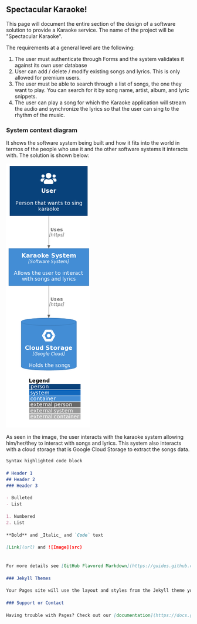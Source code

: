 ## Spectacular Karaoke!

This page will document the entire section of the design of a software solution to provide a Karaoke service. The name of the project will be "Spectacular Karaoke".

The requirements at a general level are the following:

1. The user must authenticate through Forms and the system validates it against its own user database
2. User can add / delete / modify existing songs and lyrics. This is only allowed for premium users.
3. The user must be able to search through a list of songs, the one they want to play. You can search for it by song name, artist, album, and lyric snippets.
4. The user can play a song for which the Karaoke application will stream the audio and synchronize the lyrics so that the user can sing to the rhythm of the music. 

### System context diagram

It shows the software system being built and how it fits into the world in termos of the people who use it and the other software systems it interacts with. The solution is shown below: 


![Image](https://github.com/Josecespedesant/SpectacularKaraoke/blob/gh-pages/syscontxdiagram.png?raw=true)

As seen in the image, the user interacts with the karaoke system allowing him/her/they to interact with songs and lyrics. This system also interacts with a cloud storage that is Google Cloud Storage to extract the songs data.


```markdown
Syntax highlighted code block

# Header 1
## Header 2
### Header 3

- Bulleted
- List

1. Numbered
2. List

**Bold** and _Italic_ and `Code` text

[Link](url) and ![Image](src)


For more details see [GitHub Flavored Markdown](https://guides.github.com/features/mastering-markdown/).

### Jekyll Themes

Your Pages site will use the layout and styles from the Jekyll theme you have selected in your [repository settings](https://github.com/Josecespedesant/SpectacularKaraoke/settings/pages). The name of this theme is saved in the Jekyll `_config.yml` configuration file.

### Support or Contact

Having trouble with Pages? Check out our [documentation](https://docs.github.com/categories/github-pages-basics/) or [contact support](https://support.github.com/contact) and we’ll help you sort it out.
